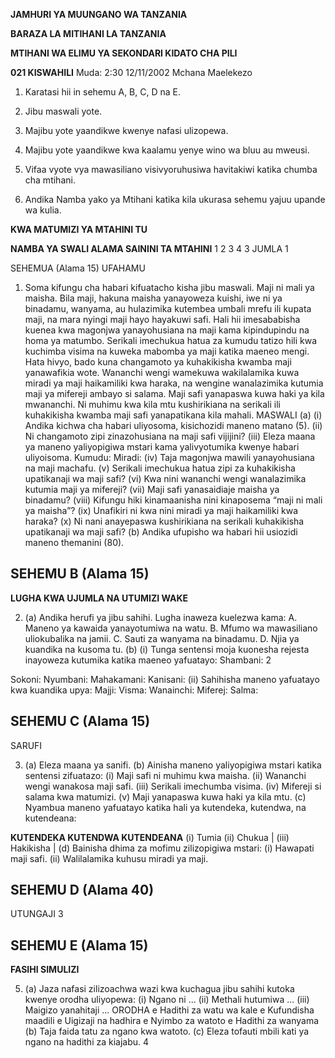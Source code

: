 **JAMHURI YA MUUNGANO WA TANZANIA**

**BARAZA LA MITIHANI LA TANZANIA**

**MTIHANI WA ELIMU YA SEKONDARI KIDATO CHA PILI**

**021 KISWAHILI**
Muda: 2:30 12/11/2002 Mchana
Maelekezo

1. Karatasi hii in sehemu A, B, C, D na E.

2. Jibu maswali yote.

3. Majibu yote yaandikwe kwenye nafasi ulizopewa.

4. Majibu yote yaandikwe kwa kaalamu yenye wino wa bluu au mweusi.

5. Vifaa vyote vya mawasiliano visivyoruhusiwa havitakiwi katika chumba cha mtihani.

6. Andika Namba yako ya Mtihani katika kila ukurasa sehemu yajuu upande wa kulia.

**KWA MATUMIZI YA MTAHINI TU**

**NAMBA YA SWALI ALAMA SAININI TA MTAHINI**
1
2
3
4
3
JUMLA
1

SEHEMUA (Alama 15)
UFAHAMU

1. Soma kifungu cha habari kifuatacho kisha jibu maswali.
Maji ni mali ya maisha. Bila maji, hakuna maisha yanayoweza kuishi, iwe ni ya binadamu, wanyama, au hulazimika kutembea umbali mrefu ili kupata maji, na mara nyingi maji hayo hayakuwi safi. Hali hii imesababisha kuenea kwa magonjwa yanayohusiana na maji kama kipindupindu na homa ya matumbo.
Serikali imechukua hatua za kumudu tatizo hili kwa kuchimba visima na kuweka mabomba ya maji katika maeneo mengi. Hata hivyo, bado kuna changamoto ya kuhakikisha kwamba maji yanawafikia wote. Wananchi wengi wamekuwa wakilalamika kuwa miradi ya maji haikamiliki kwa haraka, na wengine wanalazimika kutumia maji ya mifereji ambayo si salama.
Maji safi yanapaswa kuwa haki ya kila mwananchi. Ni muhimu kwa kila mtu kushirikiana na serikali ili kuhakikisha kwamba maji safi yanapatikana kila mahali.
MASWALI
(a) (i) Andika kichwa cha habari uliyosoma, kisichozidi maneno matano (5).
(ii) Ni changamoto zipi zinazohusiana na maji safi vijijini?
(iii) Eleza maana ya maneno yaliyopigiwa mstari kama yalivyotumika kwenye habari uliyoisoma.
Kumudu:
Miradi:
(iv) Taja magonjwa mawili yanayohusiana na maji machafu.
(v) Serikali imechukua hatua zipi za kuhakikisha upatikanaji wa maji safi?
(vi) Kwa nini wananchi wengi wanalazimika kutumia maji ya mifereji?
(vii) Maji safi yanasaidiaje maisha ya binadamu?
(viii) Kifungu hiki kinamaanisha nini kinaposema “maji ni mali ya maisha”?
(ix) Unafikiri ni kwa nini miradi ya maji haikamiliki kwa haraka?
(x) Ni nani anayepaswa kushirikiana na serikali kuhakikisha upatikanaji wa maji safi?
(b) Andika ufupisho wa habari hii usiozidi maneno themanini (80).

## SEHEMU B (Alama 15)

**LUGHA KWA UJUMLA NA UTUMIZI WAKE**

2. (a) Andika herufi ya jibu sahihi.
Lugha inaweza kuelezwa kama:
A. Maneno ya kawaida yanayotumiwa na watu.
B. Mfumo wa mawasiliano uliokubalika na jamii.
C. Sauti za wanyama na binadamu.
D. Njia ya kuandika na kusoma tu.
(b) (i) Tunga sentensi moja kuonesha rejesta inayoweza kutumika katika maeneo yafuatayo:
Shambani:
2

Sokoni:
Nyumbani:
Mahakamani:
Kanisani:
(ii) Sahihisha maneno yafuatayo kwa kuandika upya:
Majji:
Visma:
Wanainchi:
Miferej:
Salma:

## SEHEMU C (Alama 15)
SARUFI

3. (a) Eleza maana ya sanifi.
(b) Ainisha maneno yaliyopigiwa mstari katika sentensi zifuatazo:
(i) Maji safi ni muhimu kwa maisha.
(ii) Wananchi wengi wanakosa maji safi.
(iii) Serikali imechumba visima.
(iv) Mifereji si salama kwa matumizi.
(v) Maji yanapaswa kuwa haki ya kila mtu.
(c) Nyambua maneno yafuatayo katika hali ya kutendeka, kutendwa, na kutendeana:

**KUTENDEKA KUTENDWA KUTENDEANA**
(i) Tumia
(ii) Chukua |
(iii) Hakikisha |
(d) Bainisha dhima za mofimu zilizopigiwa mstari:
(i) Hawapati maji safi.
(ii) Walilalamika kuhusu miradi ya maji.

## SEHEMU D (Alama 40)
UTUNGAJI
3

## SEHEMU E (Alama 15)

**FASIHI SIMULIZI**

5. (a) Jaza nafasi zilizoachwa wazi kwa kuchagua jibu sahihi kutoka kwenye orodha uliyopewa:
(i) Ngano ni ...
(ii) Methali hutumiwa ...
(iii) Maigizo yanahitaji ...
ORODHA
e Hadithi za watu wa kale e Kufundisha maadili e Uigizaji na hadhira e Nyimbo za watoto e Hadithi za wanyama
(b) Taja faida tatu za ngano kwa watoto.
(c) Eleza tofauti mbili kati ya ngano na hadithi za kiajabu.
4